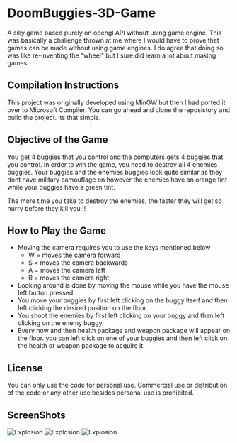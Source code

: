 # DoomBuggies-3D-Game
A silly game based purely on opengl API without using game engine. This was basically a challenge thrown at me where I would have to prove that games can be made without using game engines. I do agree that doing so was like re-inventing the "wheel" but I sure did learn a lot about making games. 

## Compilation Instructions ## 
This project was originally developed using MinGW but then I had ported it over to Microsoft Compiler. You can go ahead and clone the reposistory and build the project. its that simple. 

## Objective of the Game ##
You get 4 buggies that you control and the computers gets 4 buggies that you control. In order to win the game, you need to destroy all 4 enemies buggies. Your buggies and the enemies buggies look quite similar as they dont have military camouflage on however the enemies have an orange tint while your buggies have a green tint. 

The more time you take to destroy the enemies, the faster they will get so hurry before they kill you !!

## How to Play the Game ##
- Moving the camera requires you to use the keys mentioned below 
  - W = moves the camera forward
  - S = moves the camera backwards
  - A = moves the camera left 
  - R = moves the camera right 
- Looking around is done by moving the mouse while you have the mouse left button pressed. 
- You move your buggies by first left clicking on the buggy itself and then left clicking the desired position on the floor. 
- You shoot the enemies by first left clicking on your buggy and then left clicking on the enemy buggy. 
- Every now and then health package and weapon package will appear on the floor. you can left click on one of your buggies and then left click on the health or weapon package to acquire it. 

## License ##
You can only use the code for personal use. Commercial use or distribution of the code or any other use besides personal use is prohibited. 

## ScreenShots ##
![Explosion](https://parmeetsinghghai.github.io/doombuggies/buggy1.png)
![Explosion](https://parmeetsinghghai.github.io/doombuggies/buggy2.png)
![Explosion](https://parmeetsinghghai.github.io/doombuggies/buggy3.png)
